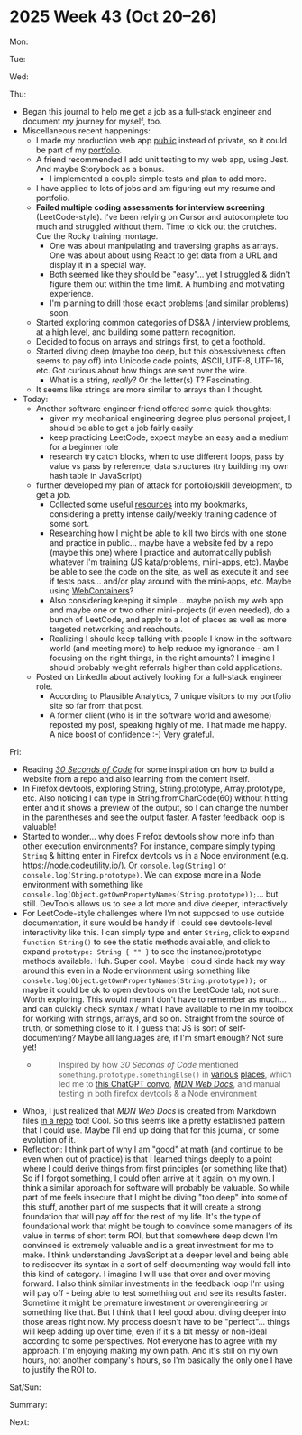 # 2025 Week 43 (Oct 20–26)

Mon:

Tue:

Wed:

Thu:
- Began this journal to help me get a job as a full-stack engineer and document my journey for myself, too.
- Miscellaneous recent happenings:
  - I made my production web app [public](https://github.com/simpleamericanaccent/saa-app-web) instead of private, so it could be part of my [portfolio](https://williamrosenberg.com).
  - A friend recommended I add unit testing to my web app, using Jest. And maybe Storybook as a bonus.
    - I implemented a couple simple tests and plan to add more.
  - I have applied to lots of jobs and am figuring out my resume and portfolio.
  - **Failed multiple coding assessments for interview screening** (LeetCode-style). I've been relying on Cursor and autocomplete too much and struggled without them. Time to kick out the crutches. Cue the Rocky training montage.
    - One was about manipulating and traversing graphs as arrays. One was about about using React to get data from a URL and display it in a special way.
    - Both seemed like they should be "easy"... yet I struggled & didn't figure them out within the time limit. A humbling and motivating experience.
    - I'm planning to drill those exact problems (and similar problems) soon.
  - Started exploring common categories of DS&A / interview problems, at a high level, and building some pattern recognition.
  - Decided to focus on arrays and strings first, to get a foothold.
  - Started diving deep (maybe too deep, but this obsessiveness often seems to pay off) into Unicode code points, ASCII, UTF-8, UTF-16, etc. Got curious about how things are sent over the wire. 
    - What is a string, *really*? Or the letter(s) T? Fascinating.
  - It seems like strings are more similar to arrays than I thought.
- Today:
  - Another software engineer friend offered some quick thoughts:
    - given my mechanical engineering degree plus personal project, I should be able to get a job fairly easily
    - keep practicing LeetCode, expect maybe an easy and a medium for a beginner role
    - research try catch blocks, when to use different loops, pass by value vs pass by reference, data structures (try building my own hash table in JavaScript)
  - further developed my plan of attack for portolio/skill development, to get a job.
    - Collected some useful [resources](https://github.com/will-rosenberg/dev-journal/blob/main/resources.md) into my bookmarks, considering a pretty intense daily/weekly training cadence of some sort.
    - Researching how I might be able to kill two birds with one stone and practice in public... maybe have a website fed by a repo (maybe this one) where I practice and automatically publish whatever I'm training (JS kata/problems, mini-apps, etc). Maybe be able to see the code on the site, as well as execute it and see if tests pass... and/or play around with the mini-apps, etc. Maybe using [WebContainers](https://webcontainers.io/)?
    - Also considering keeping it simple... maybe polish my web app and maybe one or two other mini-projects (if even needed), do a bunch of LeetCode, and apply to a lot of places as well as more targeted networking and reachouts.
    - Realizing I should keep talking with people I know in the software world (and meeting more) to help reduce my ignorance - am I focusing on the right things, in the right amounts? I imagine I should probably weight referrals higher than cold applications.
  - Posted on LinkedIn about actively looking for a full-stack engineer role.
    - According to Plausible Analytics, 7 unique visitors to my portfolio site so far from that post.
    - A former client (who is in the software world and awesome) reposted my post, speaking highly of me. That made me happy. A nice boost of confidence :-) Very grateful.

Fri:
- Reading [*30 Seconds of Code*](https://www.30secondsofcode.org) for some inspiration on how to build a website from a repo and also learning from the content itself.
- In Firefox devtools, exploring String, String.prototype, Array.prototype, etc. Also noticing I can type in String.fromCharCode(60) without hitting enter and it shows a preview of the output, so I can change the number in the parentheses and see the output faster. A faster feedback loop is valuable!
- Started to wonder... why does Firefox devtools show more info than other execution environments? For instance, compare simply typing `String` & hitting enter in Firefox devtools vs in a Node environment (e.g. https://node.codeutility.io/). Or `console.log(String)` or `console.log(String.prototype)`. We can expose more in a Node environment with something like `console.log(Object.getOwnPropertyNames(String.prototype));`... but still. DevTools allows us to see a lot more and dive deeper, interactively.
- For LeetCode-style challenges where I'm not supposed to use outside documentation, it sure would be handy if I could see devtools-level interactivity like this. I can simply type and enter `String`, click to expand `function String()` to see the static methods available, and click to expand `prototype: String { "" }` to see the instance/prototype methods available. Huh. Super cool. Maybe I could kinda hack my way around this even in a Node environment using something like `console.log(Object.getOwnPropertyNames(String.prototype));` or maybe it could be ok to open devtools on the LeetCode tab, not sure. Worth exploring. This would mean I don't have to remember as much... and can quickly check syntax / what I have available to me in my toolbox for working with strings, arrays, and so on. Straight from the source of truth, or something close to it. I guess that JS is sort of self-documenting? Maybe all languages are, if I'm smart enough? Not sure yet!
  - > Inspired by how *30 Seconds of Code* mentioned `something.prototype.somethingElse()` in [various](https://www.30secondsofcode.org/js/s/join-url-segments/#:~:text=Array.prototype.join%28%29) [places](https://www.30secondsofcode.org/js/s/currying/#:~:text=Function.prototype.bind%28%29), which led me to [this ChatGPT convo](https://chatgpt.com/share/68fb9c66-57f8-8011-90c6-a82d72aaaf20), [*MDN Web Docs*](https://developer.mozilla.org/en-US/docs/Web/JavaScript/Reference/Global_Objects/String), and manual testing in both firefox devtools & a Node environment
- Whoa, I just realized that *MDN Web Docs* is created from Markdown files [in a repo](https://github.com/mdn/content) too! Cool. So this seems like a pretty established pattern that I could use. Maybe I'll end up doing that for this journal, or some evolution of it.
- Reflection: I think part of why I am "good" at math (and continue to be even when out of practice) is that I learned things deeply to a point where I could derive things from first principles (or something like that). So if I forgot something, I could often arrive at it again, on my own. I think a similar approach for software will probably be valuable. So while part of me feels insecure that I might be diving "too deep" into some of this stuff, another part of me suspects that it will create a strong foundation that will pay off for the rest of my life. It's the type of foundational work that might be tough to convince some managers of its value in terms of short term ROI, but that somewhere deep down I'm convinced is extremely valuable and is a great investment for me to make. I think understanding JavaScript at a deeper level and being able to rediscover its syntax in a sort of self-documenting way would fall into this kind of category. I imagine I will use that over and over moving forward. I also think similar investments in the feedback loop I'm using will pay off - being able to test something out and see its results faster. Sometime it might be premature investment or overengineering or something like that. But I think that I feel good about diving deeper into those areas right now. My process doesn't have to be "perfect"... things will keep adding up over time, even if it's a bit messy or non-ideal according to some perspectives. Not everyone has to agree with my approach. I'm enjoying making my own path. And it's still on my own hours, not another company's hours, so I'm basically the only one I have to justify the ROI to.

Sat/Sun:

Summary:

Next:
